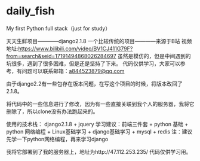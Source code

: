 # daily_fish
My first Python full stack（just for study）

天天生鲜项目————django2.1.8
一个比较传统的项目————来源于B站
视频地址:https://www.bilibili.com/video/BV1CJ411G79F?from=search&seid=17191494868026284697
虽然是模仿的，但是中间遇到的坑很多，遇到了很多困难，但是还是坚持了下来。
代码仅供学习，大家可以参考，有问题可以联系邮箱：a844523879@qq.com

由于django2.2有一些包存在版本问题，在写这个项目的时候，将版本改回了2.1.8。

将代码中的一些信息进行了修改，因为有一些直接关联到我个人的服务器，我将它删除了，所以clone没有办法跑起来的。

使用的技术栈： django2.1.8  +  jquery
学习建议：前端三件套  + python 基础 + python 网络编程 +  Linux基础学习 + django基础学习 +  mysql + redis
注：建议先学一下python网络编程，再来学习django

我将它部署到了我的服务器上，地址为http://47.112.253.235/  代码仅供学习用。
